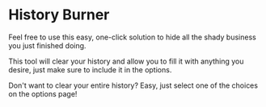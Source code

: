 # History Burner

Feel free to use this easy, one-click solution to hide all the shady business you just finished doing.

This tool will clear your history and allow you to fill it with anything you desire, just make sure to include it in the options.

Don't want to clear your entire history? Easy, just select one of the choices on the options page!

